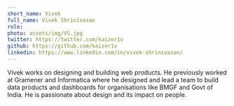 ```yaml
---
short_name: Vivek
full_name: Vivek Shrinivasan
role:
photo: assets/img/VS.jpg
twitter: https://twitter.com/kaizer1v
github: https://github.com/kaizer1v
linkedin: https://www.linkedin.com/in/vivek-shrinivasan/
---
```


Vivek works on designing and building web products. He previously worked at Gramener and Informatica where he designed and lead a team to build data products and dashboards for organisations like BMGF and Govt of India. He is passionate about design and its impact on people.